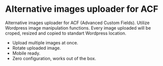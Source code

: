 # Alternative images uploader for ACF

Alternative images uploader for ACF (Advanced Custom Fields). 
Utilize Wordpress image manipulation functions. Every image uploaded
will be croped, resized and copied to standart Wordpress location.

* Upload multiple images at once.
* Rotate uploaded image.
* Mobile ready.
* Zero configuration, works out of the box.
